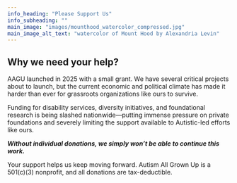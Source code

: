 ```yaml
---
info_heading: "Please Support Us"
info_subheading: ""
main_image: "images/mounthood_watercolor_compressed.jpg"
main_image_alt_text: "watercolor of Mount Hood by Alexandria Levin"
---
```


## Why we need your help?
AAGU launched in 2025 with a small grant. We have several critical projects about to launch, but the current economic and political climate has made it harder than ever for grassroots organizations like ours to survive.

Funding for disability services, diversity initiatives, and foundational research is being slashed nationwide—putting immense pressure on private foundations and severely limiting the support available to Autistic-led efforts like ours.

**_Without individual donations, we simply won’t be able to continue this work._**

Your support helps us keep moving forward. Autism All Grown Up is a 501(c)(3) nonprofit, and all donations are tax-deductible.

<div id="donate-button-container" data-hosted-button-id="J9P4PY7BSD34C">
  <div id="donate-button"></div>
</div>